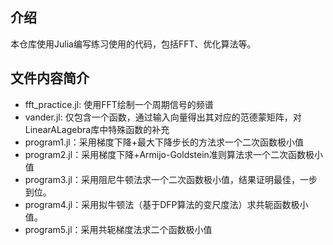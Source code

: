 ## 介绍
本仓库使用Julia编写练习使用的代码，包括FFT、优化算法等。

## 文件内容简介
- fft_practice.jl: 使用FFT绘制一个周期信号的频谱
- vander.jl: 仅包含一个函数，通过输入向量得出其对应的范德蒙矩阵，对LinearALagebra库中特殊函数的补充
- program1.jl：采用梯度下降+最大下降步长的方法求一个二次函数极小值
- program2.jl：采用梯度下降+Armijo-Goldstein准则算法求一个二次函数极小值
- program3.jl：采用阻尼牛顿法求一个二次函数极小值，结果证明最佳，一步到位。
- program4.jl：采用拟牛顿法（基于DFP算法的变尺度法）求共轭函数极小值。
- program5.jl：采用共轭梯度法求二个函数极小值